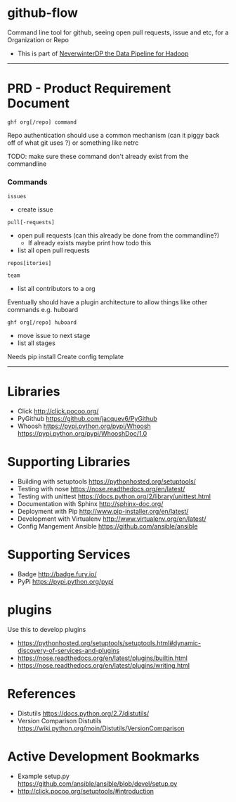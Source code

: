 github-flow
===========

Command line tool for github, seeing open pull requests, issue and etc, for a Organization or Repo


- This is part of [NeverwinterDP the Data Pipeline for Hadoop](https://github.com/DemandCube/NeverwinterDP)

* * *

# PRD - Product Requirement Document

`ghf org[/repo] command`

Repo authentication should use a common mechanism (can it piggy back off of what git uses ?) or something like netrc

TODO: make sure these command don't already exist from the commandline

### Commands
`issues`
- create issue
 
`pull[-requests]`
- open pull requests (can this already be done from the commandline?)
  - If already exists maybe print how todo this
- list all open pull requests

`repos[itories]`

`team`
- list all contributors to a org
 

Eventually should have a plugin architecture to allow things like other commands e.g. huboard

`ghf org[/repo] huboard`
- move issue to next stage
- list all stages



Needs pip install
Create config template

* * *

# Libraries
- Click <http://click.pocoo.org/>
- PyGithub <https://github.com/jacquev6/PyGithub>
- Whoosh <https://pypi.python.org/pypi/Whoosh> <https://pypi.python.org/pypi/WhooshDoc/1.0>

# Supporting Libraries
- Building with setuptools <https://pythonhosted.org/setuptools/>
- Testing with nose <https://nose.readthedocs.org/en/latest/>
- Testing with unittest <https://docs.python.org/2/library/unittest.html>
- Documentation with Sphinx <http://sphinx-doc.org/>
- Deployment with Pip <http://www.pip-installer.org/en/latest/>
- Development with Virtualenv <http://www.virtualenv.org/en/latest/>
- Config Mangement Ansible <https://github.com/ansible/ansible>


# Supporting Services
- Badge <http://badge.fury.io/>
- PyPi <https://pypi.python.org/pypi>


# plugins

Use this to develop plugins
- https://pythonhosted.org/setuptools/setuptools.html#dynamic-discovery-of-services-and-plugins
- https://nose.readthedocs.org/en/latest/plugins/builtin.html
- https://nose.readthedocs.org/en/latest/plugins/writing.html


# References 
- Distutils <https://docs.python.org/2.7/distutils/>
- Version Comparison Distutils <https://wiki.python.org/moin/Distutils/VersionComparison>

# Active Development Bookmarks
- Example setup.py <https://github.com/ansible/ansible/blob/devel/setup.py>
- <http://click.pocoo.org/setuptools/#introduction>
